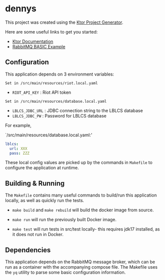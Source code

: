 # dennys

This project was created using the [Ktor Project Generator](https://start.ktor.io).

Here are some useful links to get you started:

- [Ktor Documentation](https://ktor.io/docs/home.html)
- [RabbitMQ BASIC Example](https://www.rabbitmq.com/tutorials/tutorial-one-java)

## Configuration

This application depends on 3 environment variables:

`Set in /src/main/resources/riot.local.yaml`
- `RIOT_API_KEY` : Riot API token

`Set in /src/main/resources/database.local.yaml`
- `LBLCS_JDBC_URL` : JDBC connection string to the LBLCS database
- `LBLCS_JDBC_PW` : Password for LBLCS database

For example,

`/src/main/resources/database.local.yaml:'

```yaml
lblcs:
  url: XXX
  pass: ZZZ
```

These local config values are picked up by the commands in `Makefile` to
configure the application at runtime.

## Building & Running

The `Makefile` contains many useful commands to build/run this application locally, as well as quickly run the tests. 

- `make build` and `make rebuild` will build the docker image from source.

- `make run` will run the previously built Docker image.

- `make test` will run tests in src/test locally- this requires jdk17 installed, as it does not run in Docker.

## Dependencies

This application depends on the RabbitMQ message broker, which can be run as a
container with the accompanying compose file. The Makefile uses the `yq` utility
to parse some basic configuration information.
